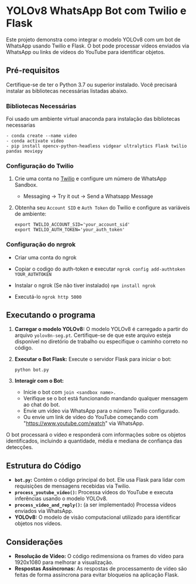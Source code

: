 
# YOLOv8 WhatsApp Bot com Twilio e Flask

Este projeto demonstra como integrar o modelo YOLOv8 com um bot de WhatsApp usando Twilio e Flask. O bot pode processar vídeos enviados via WhatsApp ou links de vídeos do YouTube para identificar objetos.

## Pré-requisitos

Certifique-se de ter o Python 3.7 ou superior instalado. Você precisará instalar as bibliotecas necessárias listadas abaixo.

### Bibliotecas Necessárias

Foi usado um ambiente virtual anaconda para instalação das bibliotecas necessarias


  
```  
- conda create --name video
- conda activate video
- pip install opencv-python-headless vidgear ultralytics Flask twilio pandas moviepy
```

### Configuração do Twilio

1. Crie uma conta no [Twilio](https://www.twilio.com/) e configure um número de WhatsApp Sandbox.
   -  Messaging -> Try it out -> Send a Whatsapp Message
  
3. Obtenha seu `Account SID` e `Auth Token` do Twilio e configure as variáveis de ambiente:
   ```
   export TWILIO_ACCOUNT_SID='your_account_sid'
   export TWILIO_AUTH_TOKEN='your_auth_token'
   ```

### Configuração do nrgrok
- Criar uma conta do ngrok
- Copiar o codigo do auth-token e executar
  `ngrok config add-authtoken YOUR_AUTHTOKEN`

- Instalar o ngrok (Se não tiver instalado)
    `npm install ngrok`

- Executá-lo
    `ngrok http 5000`
  
## Executando o programa

1. **Carregar o modelo YOLOv8:**
   O modelo YOLOv8 é carregado a partir do arquivo `yolov8n-seg.pt`. Certifique-se de que este arquivo esteja disponível no diretório de trabalho ou especifique o caminho correto no código.

2. **Executar o Bot Flask:**
   Execute o servidor Flask para iniciar o bot:
   ```
   python bot.py
   ```

4. **Interagir com o Bot:**
   - Inicie o bot com `join <sandbox name>.`
   - Verifique se o bot está funcionando mandando qualquer mensagem ao chat do bot.
   - Envie um vídeo via WhatsApp para o número Twilio configurado.
   - Ou envie um link de vídeo do YouTube começando com "https://www.youtube.com/watch" via WhatsApp.

O bot processará o vídeo e responderá com informações sobre os objetos identificados, incluindo a quantidade, média e mediana de confiança das detecções.

## Estrutura do Código

- **`bot.py`:** Contém o código principal do bot. Ele usa Flask para lidar com requisições de mensagens recebidas via Twilio.
- **`process_youtube_video()`:** Processa vídeos do YouTube e executa inferências usando o modelo YOLOv8.
- **`process_video_and_reply()`:** (a ser implementado) Processa vídeos enviados via WhatsApp.
- **YOLOv8:** O modelo de visão computacional utilizado para identificar objetos nos vídeos.

## Considerações

- **Resolução de Vídeo:** O código redimensiona os frames do vídeo para 1920x1080 para melhorar a visualização.
- **Respostas Assíncronas:** As respostas de processamento de vídeo são feitas de forma assíncrona para evitar bloqueios na aplicação Flask.

